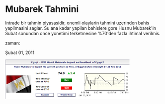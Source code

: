 # Mubarek Tahmini
Intrade bir tahmin piyasasidir, onemli olaylarin tahmini uzerinden bahis yapilmasini saglar. Su ana kadar yapilan bahislere gore Husnu Mubarek'in Subat sonundan once yonetimi terketmesine %70'den fazla ihtimal verilmis.







zaman:

Şubat 01, 2011










![](mubarak-depart.png)
